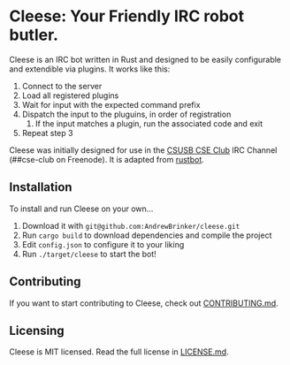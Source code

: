 # Cleese: Your Friendly IRC robot butler.

Cleese is an IRC bot written in Rust and designed to be easily configurable and
extendible via plugins. It works like this:

1. Connect to the server
2. Load all registered plugins
3. Wait for input with the expected command prefix
4. Dispatch the input to the pluguins, in order of registration
   1. If the input matches a plugin, run the associated code and exit
5. Repeat step 3

Cleese was initially designed for use in the [CSUSB CSE Club][cse-club] IRC
Channel (##cse-club on Freenode). It is adapted from [rustbot][rustbot].

## Installation

To install and run Cleese on your own...

1. Download it with `git@github.com:AndrewBrinker/cleese.git`
2. Run `cargo build` to download dependencies and compile the project
3. Edit `config.json` to configure it to your liking
4. Run `./target/cleese` to start the bot!

## Contributing

If you want to start contributing to Cleese, check out [CONTRIBUTING.md][cont].

## Licensing

Cleese is MIT licensed. Read the full license in [LICENSE.md][license].

[cse-club]: http://cse-club.com
[rustbot]: https://github.com/treeman/rustbot
[cont]: https://github.com/AndrewBrinker/cleese/blob/master/CONTRIBUTING.md
[license]: https://github.com/AndrewBrinker/cleese/blob/master/LICENSE.md

